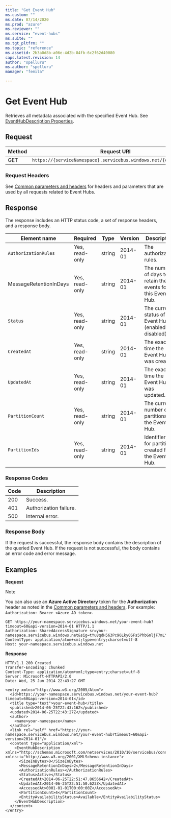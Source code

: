```yaml
---
title: "Get Event Hub"
ms.custom: ""
ms.date: 07/14/2020
ms.prod: "azure"
ms.reviewer: ""
ms.service: "event-hubs"
ms.suite: ""
ms.tgt_pltfrm: ""
ms.topic: "reference"
ms.assetid: 2b3a0d8b-a06e-4d2b-84fb-6c2f62d40080
caps.latest.revision: 14
author: "spelluru"
ms.author: "spelluru"
manager: "femila"

---
```


# Get Event Hub

Retrieves all metadata associated with the specified Event Hub. See [EventHubDescription Properties](/dotnet/api/microsoft.servicebus.messaging.eventhubdescription#properties).  
  
## Request  
  
|Method|Request URI|  
|------------|-----------------|  
|GET|`https://{serviceNamespace}.servicebus.windows.net/{eventHubPath}`|  
  
### Request Headers  
See [Common parameters and headers](event-hubs-management-rest.md) for headers and parameters that are used by all requests related to Event Hubs.  
  
## Response  
The response includes an HTTP status code, a set of response headers, and a response body.  
  
|Element name|Required|Type|Version|Description|  
|------------------|--------------|----------|-------------|-----------------|  
|`AuthorizationRules`|Yes, read-only|string|2014-01|The authorization rules.|  
|MessageRetentionInDays|Yes, read-only|string|2014-01|The number of days to retain the events for this Event Hub.|  
|`Status`|Yes, read-only|string|2014-01|The current status of the Event Hub (enabled or disabled).|  
|`CreatedAt`|Yes, read-only|string|2014-01|The exact time the Event Hub was created.|  
|`UpdatedAt`|Yes, read-only|string|2014-01|The exact time the Event Hub was updated.|  
|`PartitionCount`|Yes, read-only|string|2014-01|The current number of partitions on the Event Hub.|  
|`PartitionIds`|Yes, read-only|string|2014-01|Identifiers for partitions created for the Event Hub.|  
  
### Response Codes  
  
|Code|Description|  
|----------|-----------------|  
|200|Success.|  
|401|Authorization failure.|  
|500|Internal error.|  
  
### Response Body  
If the request is successful, the response body contains the description of the queried Event Hub. If the request is not successful, the body contains an error code and error message.  
  
## Examples  
**Request**  
> [!NOTE]
> You can also use an **Azure Active Directory** token for the **Authorization** header as noted in the [Common parameters and headers](event-hubs-management-rest.md). For example: `Authorization: Bearer <Azure AD token>`.

  
```  
GET https://your-namespace.servicebus.windows.net/your-event-hub?timeout=60&api-version=2014-01 HTTP/1.1  
Authorization: SharedAccessSignature sr=your-namespace.servicebus.windows.net&sig=tYu8qdH563Pc96Lky0SFs5PhbGnljF7mLYQwCZmk9M0%3d&se=1403736877&skn=RootManageSharedAccessKey  
ContentType: application/atom+xml;type=entry;charset=utf-8  
Host: your-namespace.servicebus.windows.net  
```  
  
**Response**  
  
```  
HTTP/1.1 200 Created  
Transfer-Encoding: chunked  
Content-Type: application/atom+xml;type=entry;charset=utf-8  
Server: Microsoft-HTTPAPI/2.0  
Date: Wed, 25 Jun 2014 22:43:27 GMT  
  
<entry xmlns="http://www.w3.org/2005/Atom">  
  <id>https://your-namespace.servicebus.windows.net/your-event-hub?timeout=60&api-version=2014-01</id>  
  <title type="text">your-event-hub</title>  
  <published>2014-06-25T22:43:16Z</published>  
  <updated>2014-06-25T22:43:27Z</updated>  
  <author>  
    <name>your-namespace</name>  
  </author>  
  <link rel="self" href="https://your-namespace.servicebus.windows.net/your-event-hub?timeout=60&api-version=2014-01"/>  
  <content type="application/xml">  
    <EventHubDescription xmlns="http://schemas.microsoft.com/netservices/2010/10/servicebus/connect" xmlns:i="http://www.w3.org/2001/XMLSchema-instance">  
      <SizeInBytes>0</SizeInBytes>  
      <MessageRetentionInDays>2</MessageRetentionInDays>  
      <AuthorizationRules></AuthorizationRules>  
      <Status>Active</Status>  
      <CreatedAt>2014-06-25T22:51:47.8656642</CreatedAt>  
      <UpdatedAt>2014-06-25T22:51:50.623Z</UpdatedAt>  
      <AccessedAt>0001-01-01T00:00:00Z</AccessedAt>  
      <PartitionCount>4</PartitionCount>  
      <EntityAvailabilityStatus>Available</EntityAvailabilityStatus>  
    </EventHubDescription>  
  </content>  
</entry>  
```
